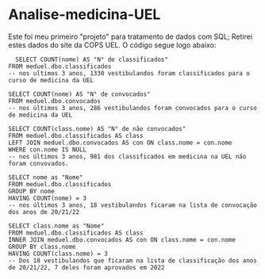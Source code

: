 # Analise-medicina-UEL
Este foi meu primeiro "projeto" para tratamento de dados com SQL; Retirei estes dados do site da COPS UEL.
O código segue logo abaixo:

      SELECT COUNT(nome) AS "N° de classificados"
    FROM meduel.dbo.classificados
    -- nos ultimos 3 anos, 1330 vestibulandos foram classificados para o curso de medicina da UEL

    SELECT COUNT(nome) AS "N° de convocados"
    FROM meduel.dbo.convocados
    -- nos últimos 3 anos, 286 vestibulandos foram convocados para o curso de medicina da UEL

    SELECT COUNT(class.nome) AS "N° de não convocados"
    FROM meduel.dbo.classificados AS class
    LEFT JOIN meduel.dbo.convocados AS con ON class.nome = con.nome
    WHERE con.nome IS NULL
    -- nos últimos 3 anos, 981 dos classificados em medicina na UEL não foram convovados.

    SELECT nome as "Nome"
    FROM meduel.dbo.classificados
    GROUP BY nome
    HAVING COUNT(nome) = 3
    -- nos últimos 3 anos, 18 vestibulandos ficaram na lista de convocação dos anos de 20/21/22

    SELECT class.nome as "Nome"
    FROM meduel.dbo.classificados AS class
    INNER JOIN meduel.dbo.convocados AS con ON class.nome = con.nome
    GROUP BY class.nome
    HAVING COUNT(class.nome) = 3
    -- Dos 18 vestibulandos que ficaram na lista de classificação dos anos de 20/21/22, 7 deles foram aprovados em 2022
